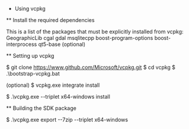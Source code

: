 * Using vcpkg 


** Install the required dependencies

This is a list of the packages that must be explicitly installed from vcpkg:
    GeographicLib
    cgal
    gdal
    msqlitecpp
    boost-program-options
    boost-interprocess
	qt5-base (optional)

** Setting up vcpkg
	
$ git clone https://www.github.com/Microsoft/vcpkg.git
$ cd vcpkg
$ .\bootstrap-vcpkg.bat

(optional)
$ vcpkg.exe integrate install

$ .\vcpkg.exe --triplet x64-windows install <list-of-packages-to-install>

** Building the SDK package

$ .\vcpkg.exe export --7zip --triplet x64-windows <list of packages to export>

